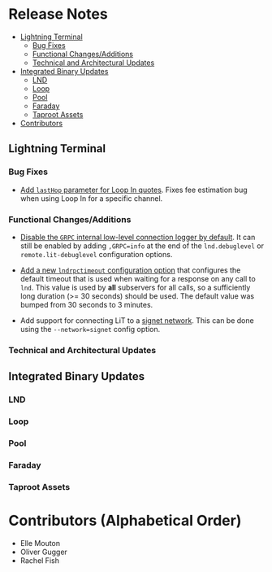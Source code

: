 # Release Notes

- [Lightning Terminal](#lightning-terminal)
    - [Bug Fixes](#bug-fixes)
    - [Functional Changes/Additions](#functional-changesadditions)
    - [Technical and Architectural Updates](#technical-and-architectural-updates)
- [Integrated Binary Updates](#integrated-binary-updates)
    - [LND](#lnd)
    - [Loop](#loop)
    - [Pool](#pool)
    - [Faraday](#faraday)
    - [Taproot Assets](#taproot-assets)
- [Contributors](#contributors-alphabetical-order)

## Lightning Terminal

### Bug Fixes

* [Add `lastHop` parameter for Loop In 
  quotes](https://github.com/lightninglabs/lightning-terminal/pull/920).
  Fixes fee estimation bug when using Loop In for a specific channel.

### Functional Changes/Additions

* [Disable the `GRPC` internal low-level connection logger by
  default](https://github.com/lightninglabs/lightning-terminal/pull/896).
  It can still be enabled by adding `,GRPC=info` at the end of the
  `lnd.debuglevel` or `remote.lit-debuglevel` configuration options.

* [Add a new `lndrpctimeout` configuration
  option](https://github.com/lightninglabs/lightning-terminal/pull/899) that
  configures the default timeout that is used when waiting for a response on any
  call to `lnd`. This value is used by **all** subservers for all calls, so a
  sufficiently long duration (>= 30 seconds) should be used. The default value
  was bumped from 30 seconds to 3 minutes.

* Add support for connecting LiT to a [signet 
  network](https://github.com/lightninglabs/lightning-terminal/pull/902). This 
  can be done using the `--network=signet` config option.

### Technical and Architectural Updates

## Integrated Binary Updates

### LND

### Loop

### Pool

### Faraday

### Taproot Assets

# Contributors (Alphabetical Order)

* Elle Mouton
* Oliver Gugger
* Rachel Fish